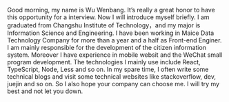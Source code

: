 Good morning, my name is Wu Wenbang. It’s really a great honor to have this opportunity for a interview. Now I will introduce myself briefly. I am graduated from Changshu Institute of Technology，and my major is Information Science and Engineering. I have been working in Maice Data Technology Company for more than a year and a half as Front-end Enginer. I am mainly responsible for the development of the citizen information system.  Moreover I have experience in mobile websit and the WeChat small program development. The technologies I mainly use include React, TypeScript, Node, Less and so on. In my spare time, I often write some technical blogs and visit some technical websites like stackoverflow, dev, juejin and so on. So I also hope your company can choose me. I will try my best and not let you down.
